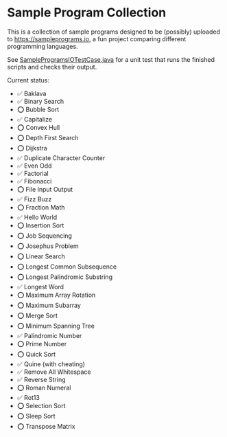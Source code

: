# Sample Program Collection

This is a collection of sample programs designed to be (possibly) uploaded to https://sampleprograms.io, a fun project comparing different programming languages.

See [SampleProgramsIOTestCase.java](../../janitor-lang/src/test/java/com/eischet/janitor/SampleProgramsIOTestCase.java) for a unit test that runs the
finished scripts and checks their output.

Current status:

- ✅️ Baklava
- ✅️ Binary Search
- ⭕️ Bubble Sort
- ✅️ Capitalize
- ⭕️ Convex Hull
- ⭕️ Depth First Search
- ⭕️ Dijkstra
- ✅️ Duplicate Character Counter
- ✅️ Even Odd
- ✅️ Factorial
- ✅️ Fibonacci
- ⭕️ File Input Output
- ✅️ Fizz Buzz
- ⭕️ Fraction Math
- ✅ Hello World
- ⭕️ Insertion Sort
- ⭕️ Job Sequencing
- ⭕️ Josephus Problem
- ⭕️ Linear Search
- ⭕️ Longest Common Subsequence
- ⭕️ Longest Palindromic Substring
- ✅ Longest Word
- ⭕️ Maximum Array Rotation
- ⭕️ Maximum Subarray
- ⭕️ Merge Sort
- ⭕️ Minimum Spanning Tree
- ✅ Palindromic Number
- ⭕️ Prime Number
- ⭕️ Quick Sort
- ✅️ Quine (with cheating)
- ✅ Remove All Whitespace
- ✅ Reverse String
- ⭕️ Roman Numeral
- ✅ Rot13
- ⭕️ Selection Sort
- ⭕️ Sleep Sort
- ⭕️ Transpose Matrix
